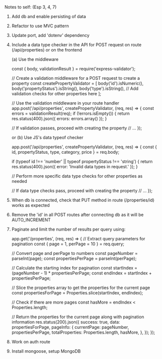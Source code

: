 Notes to self: (Esp 3, 4, 7)

1. Add db and enable persisting of data
2. Refactor to use MVC pattern
3. Update port, add 'dotenv' dependency
4. Include a data type checker in the API for POST request on route (/api/properties) or on the frontend

    (a) Use the middleware

    const { body, validationResult } = require('express-validator');

    // Create a validation middleware for a POST request to create a property
    const createPropertyValidator = [
    body('id').isNumeric(),
    body('propertyStatus').isString(),
    body('type').isString(),
    // Add validation checks for other properties here
    ];

    // Use the validation middleware in your route handler
    app.post('/api/properties', createPropertyValidator, (req, res) => {
    const errors = validationResult(req);
    if (!errors.isEmpty()) {
        return res.status(400).json({ errors: errors.array() });
    }

    // If validation passes, proceed with creating the property
    // ...
    });


    or  (b) Use JS's data typeof checker

    app.post('/api/properties', createPropertyValidator, (req, res) => {
    const { id, propertyStatus, type, category, price } = req.body;

    if (typeof id !== 'number' || typeof propertyStatus !== 'string') {
        return res.status(400).json({ error: 'Invalid data types in request.' });
    }

    // Perform more specific data type checks for other properties as needed

    // If data type checks pass, proceed with creating the property
    // ...
    });


5.  When db is connected, check that PUT method in route (/properties/id) works as expected

6.  Remove the 'id' in all POST routes after connecting db as it will be AUTO_INCREMENT

7.  Paginate and limit the number of results per query using:

    app.get('/properties', (req, res) => {
    // Extract query parameters for pagination
    const { page = 1, perPage = 10 } = req.query;
    
    // Convert page and perPage to numbers
    const pageNumber = parseInt(page);
    const propertiesPerPage = parseInt(perPage);

    // Calculate the starting index for pagination
    const startIndex = (pageNumber - 1) * propertiesPerPage;
    const endIndex = startIndex + propertiesPerPage;

    // Slice the properties array to get the properties for the current page
    const propertiesForPage = Properties.slice(startIndex, endIndex);

    // Check if there are more pages
    const hasMore = endIndex < Properties.length;

    // Return the properties for the current page along with pagination information
    res.status(200).json({
        success: true,
        data: propertiesForPage,
        pageInfo: {
        currentPage: pageNumber,
        propertiesPerPage,
        totalProperties: Properties.length,
        hasMore,
        },
    });
    });

8.  Work on auth route
9.  Install mongoose, setup MongoDB